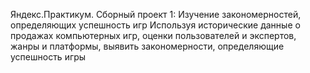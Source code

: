 Яндекс.Практикум. Сборный проект 1: Изучение закономерностей, определяющих успешность игр
Используя исторические данные о продажах компьютерных игр, оценки пользователей и экспертов, жанры и платформы, выявить закономерности, определяющие успешность игры 

